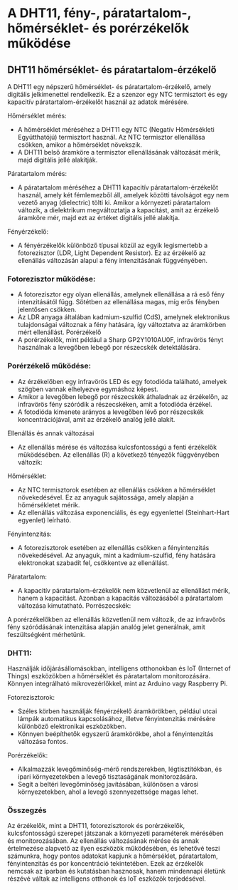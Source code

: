 # A DHT11, fény-, páratartalom-, hőmérséklet- és porérzékelők működése
## DHT11 hőmérséklet- és páratartalom-érzékelő
A DHT11 egy népszerű hőmérséklet- és páratartalom-érzékelő, amely digitális jelkimenettel rendelkezik. Ez a szenzor egy NTC termisztort és egy kapacitív páratartalom-érzékelőt használ az adatok mérésére.

Hőmérséklet mérés:
 - A hőmérséklet méréséhez a DHT11 egy NTC (Negatív Hőmérsékleti Együtthatójú) termisztort használ. Az NTC termisztor ellenállása csökken, amikor a hőmérséklet növekszik.
 - A DHT11 belső áramköre a termisztor ellenállásának változását mérik, majd digitális jellé alakítják.

Páratartalom mérés:
 - A páratartalom méréséhez a DHT11 kapacitív páratartalom-érzékelőt használ, amely két fémlemezből áll, amelyek közötti távolságot egy nem vezető anyag (dielectric) tölti ki.
Amikor a környezeti páratartalom változik, a dielektrikum megváltoztatja a kapacitást, amit az érzékelő áramköre mér, majd ezt az értéket digitális jellé alakítja.

Fényérzékelő:
 - A fényérzékelők különböző típusai közül az egyik legismertebb a fotorezisztor (LDR, Light Dependent Resistor). Ez az érzékelő az ellenállás változásán alapul a fény intenzitásának függvényében.

### Fotorezisztor működése:

 - A fotorezisztor egy olyan ellenállás, amelynek ellenállása a rá eső fény intenzitásától függ. Sötétben az ellenállása magas, míg erős fényben jelentősen csökken.
 - Az LDR anyaga általában kadmium-szulfid (CdS), amelynek elektronikus tulajdonságai változnak a fény hatására, így változtatva az áramkörben mért ellenállást.
Porérzékelő
 - A porérzékelők, mint például a Sharp GP2Y1010AU0F, infravörös fényt használnak a levegőben lebegő por részecskék detektálására.

### Porérzékelő működése:

 - Az érzékelőben egy infravörös LED és egy fotodióda található, amelyek szögben vannak elhelyezve egymáshoz képest.
 - Amikor a levegőben lebegő por részecskék áthaladnak az érzékelőn, az infravörös fény szóródik a részecskéken, amit a fotodióda érzékel.
 - A fotodióda kimenete arányos a levegőben lévő por részecskék koncentrációjával, amit az érzékelő analóg jellé alakít.
   
Ellenállás és annak változásai
 - Az ellenállás mérése és változása kulcsfontosságú a fenti érzékelők működésében. Az ellenállás (R) a következő tényezők függvényében változik:

Hőmérséklet:
 - Az NTC termisztorok esetében az ellenállás csökken a hőmérséklet növekedésével. Ez az anyaguk sajátossága, amely alapján a hőmérsékletet mérik.
 - Az ellenállás változása exponenciális, és egy egyenlettel (Steinhart-Hart egyenlet) leírható.
 
Fényintenzitás:
 - A fotorezisztorok esetében az ellenállás csökken a fényintenzitás növekedésével. Az anyaguk, mint a kadmium-szulfid, fény hatására elektronokat szabadít fel, csökkentve az ellenállást.

Páratartalom:
 - A kapacitív páratartalom-érzékelők nem közvetlenül az ellenállást mérik, hanem a kapacitást. Azonban a kapacitás változásából a páratartalom változása kimutatható.
Porrészecskék:

A porérzékelőkben az ellenállás közvetlenül nem változik, de az infravörös fény szóródásának intenzitása alapján analóg jelet generálnak, amit feszültségként mérhetünk.

### DHT11:

Használják időjárásállomásokban, intelligens otthonokban és IoT (Internet of Things) eszközökben a hőmérséklet és páratartalom monitorozására.
Könnyen integrálható mikrovezérlőkkel, mint az Arduino vagy Raspberry Pi.

Fotorezisztorok:
 - Széles körben használják fényérzékelő áramkörökben, például utcai lámpák automatikus kapcsolásához, illetve fényintenzitás mérésére különböző elektronikai eszközökben.
 - Könnyen beépíthetők egyszerű áramkörökbe, ahol a fényintenzitás változása fontos.

Porérzékelők:
 - Alkalmazzák levegőminőség-mérő rendszerekben, légtisztítókban, és ipari környezetekben a levegő tisztaságának monitorozására.
 - Segít a beltéri levegőminőség javításában, különösen a városi környezetekben, ahol a levegő szennyezettsége magas lehet.

### Összegzés

Az érzékelők, mint a DHT11, fotorezisztorok és porérzékelők, kulcsfontosságú szerepet játszanak a környezeti paraméterek mérésében és monitorozásában. Az ellenállás változásának mérése és annak értelmezése alapvető az ilyen eszközök működésében, és lehetővé teszi számunkra, hogy pontos adatokat kapjunk a hőmérséklet, páratartalom, fényintenzitás és por koncentráció tekintetében. Ezek az érzékelők nemcsak az iparban és kutatásban hasznosak, hanem mindennapi életünk részévé váltak az intelligens otthonok és IoT eszközök terjedésével.
